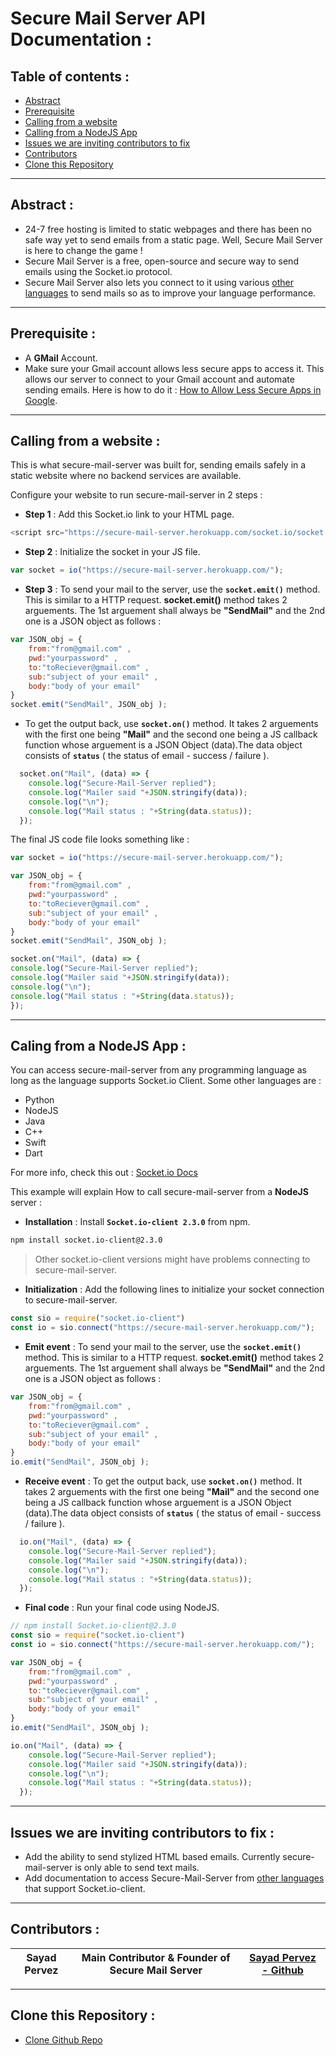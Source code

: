 # Secure Mail Server API Documentation :
## Table of contents :
- [Abstract](#abstract-)
- [Prerequisite](#prerequisite-)
- [Calling from a website](#calling-from-a-website-)
- [Calling from a NodeJS App](#caling-from-a-nodejs-app-)
- [Issues we are inviting contributors to fix](#issues-we-are-inviting-contributors-to-fix-)
- [Contributors](#contributors-)
- [Clone this Repository](#clone-this-repository-)

---

## Abstract :
- 24-7 free hosting is limited to static webpages and there has been no safe way yet to send emails from a static page. Well, Secure Mail Server is here to change the game !
- Secure Mail Server is a free, open-source and secure way to send emails using the Socket.io protocol.
- Secure Mail Server also lets you connect to it using various [other languages](#caling-from-a-nodejs-app-) to send mails so as to improve your language performance.

---

## Prerequisite :
- A **GMail** Account.
- Make sure your Gmail account allows less secure apps to access it. This allows our server to connect to your Gmail account and automate sending emails. Here is how to do it : [How to Allow Less Secure Apps in Google](https://hotter.io/docs/email-accounts/secure-app-gmail/).

---

## Calling from a website :
This is what secure-mail-server was built for, sending emails safely in a static website where no backend services are available.

Configure your website to run secure-mail-server in 2 steps :
- **Step 1** : Add this Socket.io link to your HTML page.
```JavaScript
<script src="https://secure-mail-server.herokuapp.com/socket.io/socket.io.js"></script>
```
- **Step 2** : Initialize the socket in your JS file.
```JavaScript
var socket = io("https://secure-mail-server.herokuapp.com/");
```

- **Step 3** : To send your mail to the server, use the **`socket.emit()`** method. This is similar to a HTTP request. **socket.emit()** method takes 2 arguements. The 1st arguement shall always be **"SendMail"** and the 2nd one is a JSON object as follows :

```JavaScript
var JSON_obj = { 
    from:"from@gmail.com" ,
    pwd:"yourpassword" , 
    to:"toReciever@gmail.com" , 
    sub:"subject of your email" , 
    body:"body of your email" 
}
socket.emit("SendMail", JSON_obj );
```

- To get the output back, use **`socket.on()`** method. It takes 2 arguements with the first one being **"Mail"** and the second one being a JS callback function whose arguement is a JSON Object (data).The data object consists of **`status`** ( the status of email - success / failure ).

```JavaScript
  socket.on("Mail", (data) => {
    console.log("Secure-Mail-Server replied");
    console.log("Mailer said "+JSON.stringify(data));
    console.log("\n");
    console.log("Mail status : "+String(data.status));
  });
```

The final JS code file looks something like :

```JavaScript
var socket = io("https://secure-mail-server.herokuapp.com/");

var JSON_obj = { 
    from:"from@gmail.com" ,
    pwd:"yourpassword" , 
    to:"toReciever@gmail.com" , 
    sub:"subject of your email" , 
    body:"body of your email" 
}
socket.emit("SendMail", JSON_obj );

socket.on("Mail", (data) => {
console.log("Secure-Mail-Server replied");
console.log("Mailer said "+JSON.stringify(data));
console.log("\n");
console.log("Mail status : "+String(data.status));
});
```

---

## Caling from a NodeJS App :

You can access secure-mail-server from any programming language as long as the language supports Socket.io Client. Some other languages are :
- Python
- NodeJS
- Java
- C++
- Swift
- Dart

For more info, check this out : [Socket.io Docs](https://socket.io/docs/v4/index.html)

This example will explain How to call secure-mail-server from a **NodeJS** server :

- **Installation** : Install **`Socket.io-client 2.3.0`** from npm.
```bash
npm install socket.io-client@2.3.0
```
> Other socket.io-client versions might have problems connecting to secure-mail-server.
- **Initialization** : Add the following lines to initialize your socket connection to secure-mail-server.
```JavaScript
const sio = require("socket.io-client")
const io = sio.connect("https://secure-mail-server.herokuapp.com/");
```

- **Emit event** : To send your mail to the server, use the **`socket.emit()`** method. This is similar to a HTTP request. **socket.emit()** method takes 2 arguements. The 1st arguement shall always be **"SendMail"** and the 2nd one is a JSON object as follows :

```JavaScript
var JSON_obj = { 
    from:"from@gmail.com" ,
    pwd:"yourpassword" , 
    to:"toReciever@gmail.com" , 
    sub:"subject of your email" , 
    body:"body of your email" 
}
io.emit("SendMail", JSON_obj );
```

- **Receive event** : To get the output back, use **`socket.on()`** method. It takes 2 arguements with the first one being **"Mail"** and the second one being a JS callback function whose arguement is a JSON Object (data).The data object consists of **`status`** ( the status of email - success / failure ).

```JavaScript
  io.on("Mail", (data) => {
    console.log("Secure-Mail-Server replied");
    console.log("Mailer said "+JSON.stringify(data));
    console.log("\n");
    console.log("Mail status : "+String(data.status));
  });
```
- **Final code** : Run your final code using NodeJS.

```JavaScript
// npm install Socket.io-client@2.3.0
const sio = require("socket.io-client")
const io = sio.connect("https://secure-mail-server.herokuapp.com/");

var JSON_obj = { 
    from:"from@gmail.com" ,
    pwd:"yourpassword" , 
    to:"toReciever@gmail.com" , 
    sub:"subject of your email" , 
    body:"body of your email" 
}
io.emit("SendMail", JSON_obj );

io.on("Mail", (data) => {
    console.log("Secure-Mail-Server replied");
    console.log("Mailer said "+JSON.stringify(data));
    console.log("\n");
    console.log("Mail status : "+String(data.status));
  });
```

---

## Issues we are inviting contributors to fix :
- Add the ability to send stylized HTML based emails. Currently secure-mail-server is only able to send text mails.
- Add documentation to access Secure-Mail-Server from [other languages](#caling-from-a-nodejs-app-) that support Socket.io-client.

---
## Contributors :
|  Sayad Pervez   |  Main Contributor & Founder of Secure Mail Server  | [Sayad Pervez - Github](https://github.com/SayadPervez/SayadPervez) |
|:---:|:---:|:---:|

---
## Clone this Repository :
- [Clone Github Repo](https://github.com/SayadPervez/secure-mail-server)